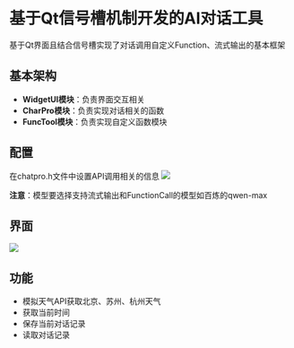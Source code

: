 # 基于Qt信号槽机制开发的AI对话工具

基于Qt界面且结合信号槽实现了对话调用自定义Function、流式输出的基本框架

## 基本架构
- **WidgetUI模块**：负责界面交互相关
- **CharPro模块**：负责实现对话相关的函数
- **FuncTool模块**：负责实现自定义函数模块

## 配置
在chatpro.h文件中设置API调用相关的信息
![](https://img2024.cnblogs.com/blog/2734270/202503/2734270-20250321144820557-1125765841.png)

**注意**：模型要选择支持流式输出和FunctionCall的模型如百炼的qwen-max

## 界面

![](https://img2024.cnblogs.com/blog/2734270/202503/2734270-20250321144643309-1298626476.png)

## 功能

- 模拟天气API获取北京、苏州、杭州天气
- 获取当前时间
- 保存当前对话记录
- 读取对话记录
